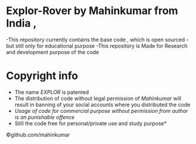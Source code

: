 # Explor-Rover by Mahinkumar from India ,

-This repository currently contains the base code , which is open sourced - but still only for educational purpose 
-This repository is Made for Research and development purpose of the code 

# Copyright info
 - The name *EXPLOR* is patented 
 - The distribution of code without legal permission of *Mahinkumar* will result in banning of your social 
   accounts where you distributed the code
 - *Usage of code for commercial purpose without permission from author is an punishable offence*
 - Still the code free for personal/private use and study purpose*
 
 ©github.com/mahinkumar
